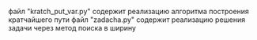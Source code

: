 файл "kratch_put_var.py" содержит реализацию алгоритма построения кратчайшего пути
файл "zadacha.py" содержит реализацию решения задачи через метод поиска в ширину
